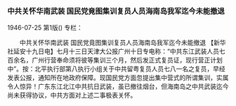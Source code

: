 ### 中共关怀华南武装  国民党竟图集训复员人员海南岛我军迄今未能撤退

1946-07-25
第1版()
专栏：

　　中共关怀华南武装
    国民党竟图集训复员人员海南岛我军迄今未能撤退
    【新华社延安十九日电】七月十三日天津大公报广州十日专电称：“中共东江武装人员七百余名，广州行营奉命须将彼等集训三个月，然后发正式复员证，现行营正计划中”。按：北平执行部第八执行小组关于中共留粤复员人员七八一名之复员，早经发表公报，通知所在地政府保障。现国民党方面忽提出集中营式的所谓集训，实属令人惊异！广东东江北江中共抗日武装，虽已撤往烟台，但海南岛之中共武装迄今尚未获得协议，中共方面对上述二事极表关怀。
